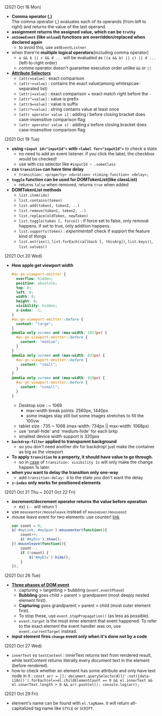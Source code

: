 (2021 Oct 18 Mon)
  - **Comma operator (,)**  
  The comma operator (,) evaluates each of its operands (from left to right) and returns the value of the last operand. 
  - **assignment returns the assigned value, which can be `truthy`**
  - **`onSomeEvent` (like `onload`) functions are overridden/replaced when declared again**
    - to avoid this, use `addEventListner`
  - when there're **multiple logical operators**(including comma operator)
    - `a && b || c && d ...` will be evaluated as `((a && b) || c) || d ...` (left-to-right order)
    - comma operator doesn't guarantee execution order unlike `&&` or `||`
  - [**Attribute Selectors**](https://developer.mozilla.org/en-US/docs/Web/CSS/Attribute_selectors)
    - `[attr=value]` : exact comparison
    - `[attr~=value]` : contains the exact value(among whitespcae-separated list)
    - `[attr|=value]` : exact comparison + exact match right before the `-`
    - `[attr^=value]` : value is prefix
    - `[attr$=value]` : value is suffix
    - `[attr*=value]` : string contains value at least once
    - `[attr operator value i]` : adding *i* before closing bracket does case-insensitive comparison flag
    - `[attr operator value s]` : adding *s* before closing bracket does case-insensitive comparison flag  




(2021 Oct 19 Tue)
- **using `<input id="inputId">` with `<label for="inputId">`** to check a state
  - no need to add an event listener. if you click the label, the checkbox would be checked!
  - use with css selector like `#inputId ~ .someClass`
- **css `transition` can have time delay**
  - `transition: <property> <duration> <timing-function> <delay>;`
- **`toggle` function can be used for DOMTokenList(like classList)**
  - returns `false` when removed, returns `true` when added
- **DOMTokenList methods**
  - `list.item(idx)`
  - `list.contains(token)`
  - `list.add(token1, token2, ..)`
  - `list.remove(token1, token2, ..)`
  - `list.replace(oldToken, newToken)`
  - `list.toggle(token [, force])` : if force set to false, only removal happens. if set to true, only addition happens.
  - `list.supports(token)` : *experimental*! check if support the feature kind of things
  - `list.entries()`, `list.forEach(callback [, thisArg])`, `list.keys()`, `list.values()`  



(2021 Oct 20 Wed)
- **How apple get viewport width**
  ```css
  #ac-gn-viewport-emitter {
    overflow: hidden;
    position: absolute;
    top: 0;
    left: 0;
    width: 0;
    height: 0;
    visibility: hidden;
    z-index: -1;
  }
  #ac-gn-viewport-emitter::before {
    content: "large";
  }
  @media only screen and (max-width: 1023px) {
    #ac-gn-viewport-emitter::before {
      content: "medium";
    }
  }
  @media only screen and (max-width: 833px) {
    #ac-gn-viewport-emitter::before {
      content: "small";
    }
  }
  @media only screen and (max-width: 419px) {
    #ac-gn-viewport-emitter::before {
      content: "xsmall";
    }
  }
  ```
  - Desktop size : ~ 1069
    - max-width break points: 2560px, 1440px
    - some images stay still but some images stretches to fill the 100vw
  - tablet size : 735 ~ 1068 (max-width: 734px || max-width: 1068px)
  - use 'small-hide' and 'medium-hide' for each brkp
  - smallest device width support is 320pxs
- **`backdrop-filter` applied to transparent background**
  - so you don't need another div for backdrop! just make the container as big as the viewport
- **To apply `transition` to a property, it should have value to go through.**
  - so in [case](https://stackoverflow.com/questions/27900053/css-transition-with-visibility-not-working) of `transition: visibility 1s` will only make the change happen 1s later.
- **when you want to delay the transition only one-way**
  - add `transition-delay: 0` to the state you don't want the delay
- **`z-index` only works for positioned elements**  



(2021 Oct 21 Thu ~ 2021 Oct 22 Fri)
- **increment/decrement operator returns the value before operation**
  - ex) `1--` will return 1
- use `mouseenter/mouseleave` instead of `mouseover/mouseout`
- mouse leave event for two elements: use counter! [link](https://stackoverflow.com/questions/5018749/how-to-detect-mouseleave-on-two-elements-at-once)
  ```js
  var count = 0;
  $('#myLink, #mySpan').mouseenter(function(){
      count++;
      $('#myDiv').show();
  }).mouseleave(function(){
      count--;
      if (!count) {
          $('#myDiv').hide();
      }
  });
  ```  


(2021 Oct 26 Tue)
- [**Three phases of DOM event**](https://ko.javascript.info/bubbling-and-capturing)
  - capturing > targetting > bubbling (`event.eventPhase`)
  - **Bubbling** goes child > parent > grandparent (most deeply nested element first). 
  - **Capturing** goes grandparent > parent > child (most outer element first).
  - To stop these, use `event.stopPropagation()` (as less as possible).
  - `event.target` is the most inner element that event happened. To refer to the exact element the event handler was on, use `event.currentTarget` instead.
- **input element fires `change` event only when it's done not by a code**  


(2021 Oct 27 Wed)
- `innerText` vs `textContent` : innerText returns text from rendered result, while textContent returns literally every document text in the element (before rendered).
- how to check whether an element has some attribute and only have text node in it : `const arr = []; document.querySelectorAll(':not([data-i18n])').forEach(el=>el.childElementCount == 0 && el.innerText && el.innerText.length > 0 && arr.push(el)); console.log(arr);
`  

(2021 Oct 29 Fri)
- element's name can be found with `el.tagName`. it will return all-capitalized tag name like `STYLE` or `SCRIPT`.
